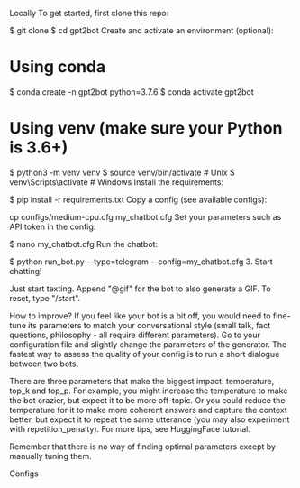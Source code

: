 Locally
To get started, first clone this repo:

$ git clone 
$ cd gpt2bot
Create and activate an environment (optional):

# Using conda
$ conda create -n gpt2bot python=3.7.6
$ conda activate gpt2bot

# Using venv (make sure your Python is 3.6+)
$ python3 -m venv venv
$ source venv/bin/activate  # Unix
$ venv\Scripts\activate  # Windows
Install the requirements:

$ pip install -r requirements.txt
Copy a config (see available configs):

cp configs/medium-cpu.cfg my_chatbot.cfg
Set your parameters such as API token in the config:

$ nano my_chatbot.cfg
Run the chatbot:

$ python run_bot.py --type=telegram --config=my_chatbot.cfg
3. Start chatting!


Just start texting. Append "@gif" for the bot to also generate a GIF. To reset, type "/start".

How to improve?
If you feel like your bot is a bit off, you would need to fine-tune its parameters to match your conversational style (small talk, fact questions, philosophy - all require different parameters). Go to your configuration file and slightly change the parameters of the generator. The fastest way to assess the quality of your config is to run a short dialogue between two bots.

There are three parameters that make the biggest impact: temperature, top_k and top_p. For example, you might increase the temperature to make the bot crazier, but expect it to be more off-topic. Or you could reduce the temperature for it to make more coherent answers and capture the context better, but expect it to repeat the same utterance (you may also experiment with repetition_penalty). For more tips, see HuggingFace tutorial.

Remember that there is no way of finding optimal parameters except by manually tuning them.

Configs